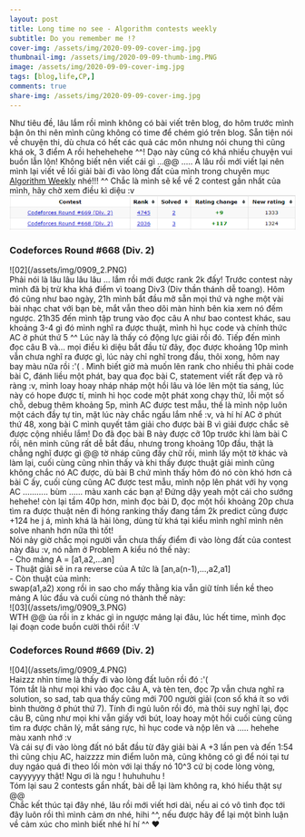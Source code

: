 ```yaml
---
layout: post
title: Long time no see - Algorithm contests weekly
subtitle: Do you remember me !?
cover-img: /assets/img/2020-09-09-cover-img.jpg
thumbnail-img: /assets/img/2020-09-09-thumb-img.PNG
image: /assets/img/2020-09-09-cover-img.jpg
tags: [blog,life,CP,]
comments: true
share-img: /assets/img/2020-09-09-cover-img.jpg
---
```


Như tiêu đề, lâu lắm rồi mình không có bài viết trên blog, do hôm trước mình bận ôn thi nên mình cũng không có time để chém gió trên blog. Sẵn tiện nói về chuyện thi, dù chưa có hết các quả các môn nhưng nói chung thì cũng khá ok, 3 điểm A rồi hehehehehe ^^!
Dạo này cũng có khá nhiều chuyện vui buồn lẫn lộn! Không biết nên viết cái gì ...@@
.....
À lâu rồi mới viết lại nên mình lại viết về lối giải bài đi vào lòng đất của mình trong chuyên mục [Algorithm Weekly](https://thuclttcs.github.io/tags/#CP) nhé!!! ^^
Chắc là mình sẽ kể về 2 contest gần nhất của mình, hãy chờ xem điều kì diệu :v
![01](/assets/img/0909_1.PNG)<br/>
<h3>Codeforces Round #668 (Div. 2) </h3>
![02](/assets/img/0909_2.PNG)<br/>
Phải nói là lâu lâu lâu lâu ... lắm rồi mới được rank 2k đấy! Trước contest này mình đã bị trừ kha khá điểm vì toang Div3 (Div thần thánh dễ toang). Hôm đó cũng như bao ngày, 21h mình bắt đầu mở sẵn mọi thứ và nghe một vài bài nhạc chat với bạn bè, mắt vẫn theo dõi màn hình bên kia xem nó đếm ngược. 21h35 đến mình tập trung vào đọc câu A như bao contest khác, sau khoảng 3-4 gì đó mình nghĩ ra được thuật, mình hì hục code và chính thức AC ở phút thứ 5 ^^ Lúc này là thấy có động lực giải rồi đó. Tiếp đến mình đọc câu B và... mọi điều kì diệu bắt đầu từ đây, đọc được khoảng 10p mình vẫn chưa nghĩ ra được gì, lúc này chỉ nghĩ trong đầu, thôi xong, hôm nay bay màu nữa rồi :'( . Mình biết giờ mà muốn lên rank cho nhiều thì phải code bài C, đánh liều một phát, bay qua đọc bài C, statement viết rất đẹp và rõ ràng :v, mình loay hoay nháp nháp một hồi lâu và lóe lên một tia sáng, lúc này có hope được tí, mình hì học code một phát xong chạy thử, lỗi một số chỗ, debug thêm khoảng 5p, mình AC được test mẫu, thế là mình nộp luôn một cách đầy tự tin, mặt lúc này chắc ngầu lắm nhể :v, và hí hí AC ở phút thứ 48, xong bài C mình quyết tâm giải cho được bài B vì giải được chắc sẽ được cộng nhiều lắm! Do đã đọc bài B này được cỡ 10p trước khi làm bài C rồi, nên mình cũng rất dễ bắt đầu, nhưng trong khoảng 10p đầu, thật là chẳng nghĩ được gì @@ tờ nháp cũng đầy chữ rồi, mình lấy một tờ khác và làm lại, cuối cùng cũng nhìn thấy và khi thấy được thuật giải mình cũng không chắc nó AC được, dù bài B chứ mình thấy hôm đó nó còn khó hơn cả bài C ấy, cuối cùng cũng AC được test mẫu, mình nộp lên phát với hy vọng AC ........... bùm ...... màu xanh các bạn ạ! Đứng dậy yeah một cái cho sướng hehehe! còn lại tầm 40p hơn, mình đọc bài D, đọc một hồi khoảng 20p chưa tìm ra được thuật nên đi hóng ranking thấy đang tầm 2k predict cũng được +124 he j á, mình khá là hài lòng, dùng từ khá tại kiểu mình nghĩ mình nên solve nhanh hơn nữa thì tốt!</br>
Nói nảy giờ chắc mọi người vẫn chưa thấy điểm đi vào lòng đất của contest này đâu :v, nó nằm ở Problem A kiểu nó thế này:</br>
- Cho mảng A = [a1,a2,...an] </br>
- Thuật giải sẽ in ra reverse của A tức là [an,a(n-1),...,a2,a1] </br>
- Còn thuật của mình: </br> swap(a1,a2) xong rồi in sao cho mấy thằng kia vẫn giữ tính liền kề theo mảng A lúc đầu và cuối cùng nó thành thế này: </br>
![03](/assets/img/0909_3.PNG)<br/>
WTH @@ ủa rồi in z khác gì in ngược mảng lại đâu, lúc hết time, mình đọc lại đoạn code buồn cười thôi rồi! :V </br>
<h3>Codeforces Round #669 (Div. 2) </h3>
![04](/assets/img/0909_4.PNG)<br/>
Haizzz nhìn time là thấy đi vào lòng đất luôn rồi đó :'( </br>
Tóm tắt là như mọi khi vào đọc câu A, và tèn ten, đọc 7p vẫn chưa nghĩ ra solution, so sad, tab qua thấy cũng mới 700 người giải (con số khá ít so với bình thường ở phút thứ 7). Tính đi ngủ luôn rồi đó, mà thôi suy nghĩ lại, đọc câu B, cũng như mọi khi vẫn giấy với bút, loay hoay một hồi cuối cùng cũng tìm ra được chân lý, mắt sáng rực, hì hục code và nộp lên và ..... hehehe màu xanh nhớ :v </br>
Và cái sự đi vào lòng đất nó bắt đầu từ đây giải bài A +3 lần pen và đến 1:54 thì cũng chịu AC, haizzzz min điểm luôn mà, cũng không có gì để nói tại tư duy ngáo quá đi theo lối mòn với lại thấy nó 10^3 cứ bị code lòng vòng, cayyyyyy thật! Ngu ơi là ngu ! huhuhuhu ! </br>
Tóm lại sau 2 contests gần nhất, bài dễ lại làm không ra, khó hiểu thật sự @@ </br>
Chắc kết thúc tại đây nhé, lâu rồi mới viết hơi dài, nếu ai có vô tình đọc tới đây luôn rồi thì mình cảm ơn nhé, hihi ^^, nếu được hãy để lại một bình luận về cảm xúc cho mình biết nhé hí hí ^^ ❤
